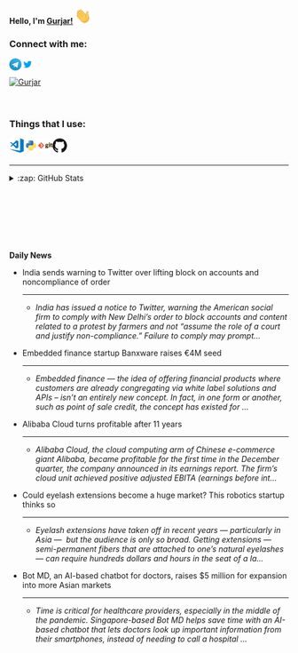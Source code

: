 #### Hello, I'm [Gurjar!](https://GurjarKing.github.io) <img src="https://raw.githubusercontent.com/ABSphreak/ABSphreak/master/gifs/Hi.gif" width="30px"></h2>


### Connect with me:

[<img align="left" alt="Gurjar | Telegram" width="22px" src="https://raw.githubusercontent.com/github/explore/80688e429a7d4ef2fca1e82350fe8e3517d3494d/topics/telegram/telegram.png" />][Telegram]
[<img align="left" alt="Gurjar | Twitter" width="22px" src="https://raw.githubusercontent.com/github/explore/80688e429a7d4ef2fca1e82350fe8e3517d3494d/topics/twitter/twitter.png" />][Twitter]
<br >
<br >
<a href="https://github.com/GurjarKing"><img src="https://komarev.com/ghpvc/?username=GurjarKing" alt="Gurjar" /></a> <br />
<br />
<br />
<!-- <br >

![](https://visitor-badge.glitch.me/badge?page_id=GurjarKing)

<br /> -->

### Things that I use:

[<img align="left" alt="Visual Studio Code" width="26px" src="https://raw.githubusercontent.com/github/explore/80688e429a7d4ef2fca1e82350fe8e3517d3494d/topics/visual-studio-code/visual-studio-code.png" />][VSCode]
[<img align="left" alt="Python" width="26px" src="https://raw.githubusercontent.com/github/explore/80688e429a7d4ef2fca1e82350fe8e3517d3494d/topics/python/python.png" />][Python]
[<img align="left" alt="Git" width="26px" src="https://raw.githubusercontent.com/github/explore/80688e429a7d4ef2fca1e82350fe8e3517d3494d/topics/git/git.png" />][Git]
[<img align="left" alt="GitHub" width="26px" src="https://raw.githubusercontent.com/github/explore/78df643247d429f6cc873026c0622819ad797942/topics/github/github.png" />][Github]

<br />
<br />

---
<details>
  <summary>:zap: GitHub Stats</summary>

<img align="left" alt="Gurjar's Github Stats" src="https://github-readme-stats.vercel.app/api?username=GurjarKing&show_icons=true&hide_border=true&count_private=true&include_all_commit=true&theme=algolia" />

</details>

<!-- ### 🔔 My latest tweet
<a href="https://twitter.com/Gurjar_King43" target="_blank">
	<img src="https://github.com/GurjarKing/GurjarKing/raw/master/tweet.png" width="70%" align="center" alt="Click to view on Twitter" title="My latest tweet, as an image"/>
</a> -->
<br>

<pre>

</pre>

<!-- **Quote of the hour:**

{qoth}

~ {qoth_author}
<pre>

</pre> -->
<br>
<pre>


</pre>
<strong>Daily News</strong>
  
  - India sends warning to Twitter over lifting block on accounts and noncompliance of order
     <hr/>
     
      - *India has issued a notice to Twitter, warning the American social firm to comply with New Delhi’s order to block accounts and content related to a protest by farmers and not “assume the role of a court and justify non-compliance.” Failure to comply may prompt…*
     
  - Embedded finance startup Banxware raises €4M seed
      <hr/>
      
      - *Embedded finance — the idea of offering financial products where customers are already congregating via white label solutions and APIs – isn’t an entirely new concept. In fact, in one form or another, such as point of sale credit, the concept has existed for …*
      
  - Alibaba Cloud turns profitable after 11 years
      <hr/>
      
      - *Alibaba Cloud, the cloud computing arm of Chinese e-commerce giant Alibaba, became profitable for the first time in the December quarter, the company announced in its earnings report. The firm’s cloud unit achieved positive adjusted EBITA (earnings before int…*
      
  - Could eyelash extensions become a huge market? This robotics startup thinks so
      <hr/>
      
      - *Eyelash extensions have taken off in recent years — particularly in Asia —  but the audience is only so broad. Getting extensions — semi-permanent fibers that are attached to one’s natural eyelashes — can require hundreds dollars and hours in the seat of a la…*
       
  - Bot MD, an AI-based chatbot for doctors, raises $5 million for expansion into more Asian markets
      <hr/>
       
       - *Time is critical for healthcare providers, especially in the middle of the pandemic. Singapore-based Bot MD helps save time with an AI-based chatbot that lets doctors look up important information from their smartphones, instead of needing to call a hospital …*
      

<br />

[VSCode]: https://code.visualstudio.com/
[Python]: https://www.python.org/
[Git]: https://git-scm.com/
[Github]: https://github.com/
[Telegram]: https://t.me/Gurjar_King/
[Twitter]: https://twitter.com/Gurjar_King43/
